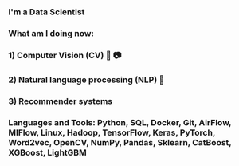 ### I'm a Data Scientist

### What am I doing now:
### 1) Computer Vision (CV) 🎥 📷
### 2) Natural language processing (NLP) 📝
### 3) Recommender systems 

### Languages and Tools: Python, SQL, Docker, Git, AirFlow, MlFlow, Linux, Hadoop, TensorFlow, Keras, PyTorch, Word2vec, OpenCV, NumPy, Pandas, Sklearn, CatBoost, XGBoost, LightGBM
